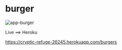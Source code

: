 # burger

![app-burger](https://user-images.githubusercontent.com/47442758/59559050-3dd1ce00-8fc5-11e9-9a74-a451f49697ac.png)

Live ==> Heroku

https://cryptic-refuge-26245.herokuapp.com/burgers
